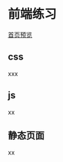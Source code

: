 # 前端练习

[首页预览](https://lalalazero.github.io/front-end-demo/)

## css

xxx

## js

xx

## 静态页面

xx


